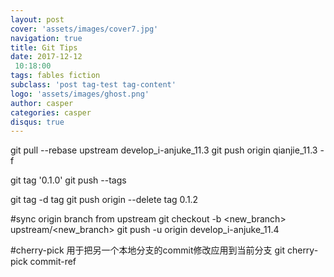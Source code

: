 ```yaml
---
layout: post
cover: 'assets/images/cover7.jpg'
navigation: true
title: Git Tips
date: 2017-12-12
 10:18:00
tags: fables fiction
subclass: 'post tag-test tag-content'
logo: 'assets/images/ghost.png'
author: casper
categories: casper
disqus: true
---
```


git pull --rebase upstream develop_i-anjuke_11.3
git push origin qianjie_11.3 -f

git tag '0.1.0'
git push --tags

git tag -d tag
git push origin --delete tag 0.1.2

#sync origin branch from upstream
git checkout -b <new_branch> upstream/<new_branch>
git push -u origin develop_i-anjuke_11.4 

#cherry-pick 用于把另一个本地分支的commit修改应用到当前分支
git cherry-pick commit-ref